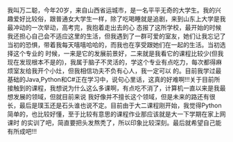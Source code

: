 我叫万二聪，今年20岁，来自山西省运城市，是一名平平无奇的大学生。我的兴趣爱好比较俗，跟普通女大学生一样，除了吃喝睡就是追剧，来到山东上大学是我最冲动的一次举动，高考完，我抱着走出去的心
态报了这所学校，最开始的时候我还担心自己会不适应这里的生活，但我遇到了一群可爱的室友，她们让我忘记了当初的恐惧，带着我每天嘻嘻哈哈的，而我也在享受跟她们在一起的生活。当初选择这个专业的
时候，一来是它的发展前景好，二来就是我看它的课程比较少(但我现在发现根本不是的)，我属于脑子不灵活的，学这个专业有点吃力，每次都得麻烦室友给我开个小灶，但我相信功夫不负有心人，我一定可以
的。目前我学过最基础的Java,Python和C#正在学习中，说句心里话，这真的好难啊!!!关于目前所接触到的课程，我想说为什么这么多课啊，有点吃不消了，计算机一直以来是我最想发展的领域，但就目前来说
我好像并不擅长这个领域，但是未来的路还有很长，最后是璞玉还是石头谁也说不定。目前由于大二课程刚开始，我觉得Python简单的，也比较好懂，至于比较有意思的课程作业那应该就是大一下学期在家上网课时
的实训了吧，简直要把头发熬秃了，所以印象比较深刻。最后就希望自己能有所成吧!!!

